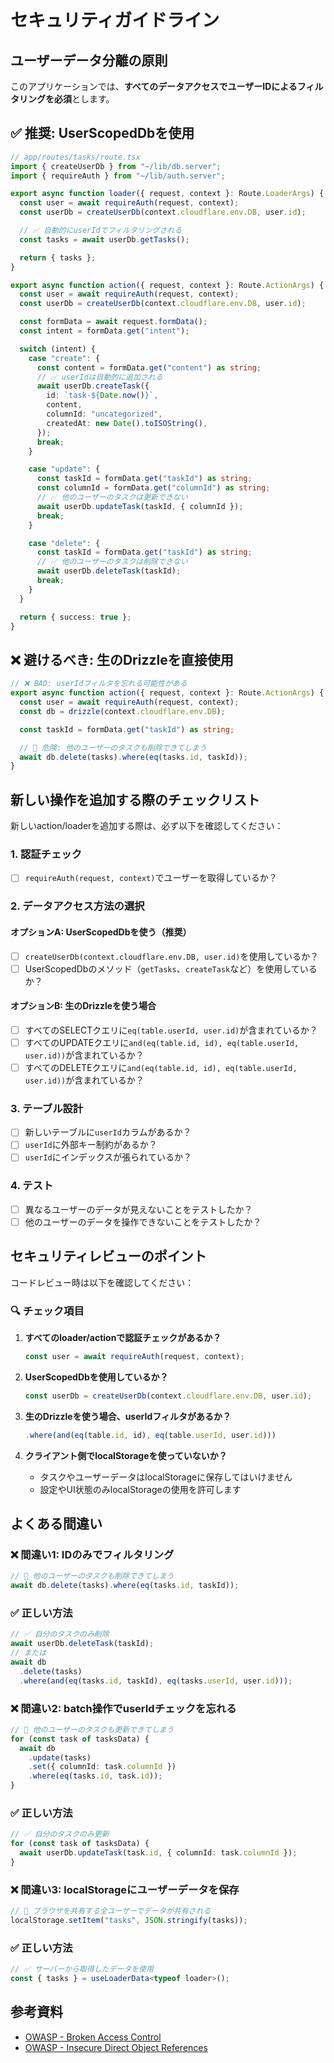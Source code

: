 # セキュリティガイドライン

## ユーザーデータ分離の原則

このアプリケーションでは、**すべてのデータアクセスでユーザーIDによるフィルタリングを必須**とします。

## ✅ 推奨: UserScopedDbを使用

```typescript
// app/routes/tasks/route.tsx
import { createUserDb } from "~/lib/db.server";
import { requireAuth } from "~/lib/auth.server";

export async function loader({ request, context }: Route.LoaderArgs) {
  const user = await requireAuth(request, context);
  const userDb = createUserDb(context.cloudflare.env.DB, user.id);

  // ✅ 自動的にuserIdでフィルタリングされる
  const tasks = await userDb.getTasks();

  return { tasks };
}

export async function action({ request, context }: Route.ActionArgs) {
  const user = await requireAuth(request, context);
  const userDb = createUserDb(context.cloudflare.env.DB, user.id);

  const formData = await request.formData();
  const intent = formData.get("intent");

  switch (intent) {
    case "create": {
      const content = formData.get("content") as string;
      // ✅ userIdは自動的に追加される
      await userDb.createTask({
        id: `task-${Date.now()}`,
        content,
        columnId: "uncategorized",
        createdAt: new Date().toISOString(),
      });
      break;
    }

    case "update": {
      const taskId = formData.get("taskId") as string;
      const columnId = formData.get("columnId") as string;
      // ✅ 他のユーザーのタスクは更新できない
      await userDb.updateTask(taskId, { columnId });
      break;
    }

    case "delete": {
      const taskId = formData.get("taskId") as string;
      // ✅ 他のユーザーのタスクは削除できない
      await userDb.deleteTask(taskId);
      break;
    }
  }

  return { success: true };
}
```

## ❌ 避けるべき: 生のDrizzleを直接使用

```typescript
// ❌ BAD: userIdフィルタを忘れる可能性がある
export async function action({ request, context }: Route.ActionArgs) {
  const user = await requireAuth(request, context);
  const db = drizzle(context.cloudflare.env.DB);

  const taskId = formData.get("taskId") as string;

  // 🚨 危険: 他のユーザーのタスクも削除できてしまう
  await db.delete(tasks).where(eq(tasks.id, taskId));
}
```

## 新しい操作を追加する際のチェックリスト

新しいaction/loaderを追加する際は、必ず以下を確認してください：

### 1. 認証チェック

- [ ] `requireAuth(request, context)`でユーザーを取得しているか？

### 2. データアクセス方法の選択

#### オプションA: UserScopedDbを使う（推奨）

- [ ] `createUserDb(context.cloudflare.env.DB, user.id)`を使用しているか？
- [ ] UserScopedDbのメソッド（`getTasks`、`createTask`など）を使用しているか？

#### オプションB: 生のDrizzleを使う場合

- [ ] すべてのSELECTクエリに`eq(table.userId, user.id)`が含まれているか？
- [ ] すべてのUPDATEクエリに`and(eq(table.id, id), eq(table.userId, user.id))`が含まれているか？
- [ ] すべてのDELETEクエリに`and(eq(table.id, id), eq(table.userId, user.id))`が含まれているか？

### 3. テーブル設計

- [ ] 新しいテーブルに`userId`カラムがあるか？
- [ ] `userId`に外部キー制約があるか？
- [ ] `userId`にインデックスが張られているか？

### 4. テスト

- [ ] 異なるユーザーのデータが見えないことをテストしたか？
- [ ] 他のユーザーのデータを操作できないことをテストしたか？

## セキュリティレビューのポイント

コードレビュー時は以下を確認してください：

### 🔍 チェック項目

1. **すべてのloader/actionで認証チェックがあるか？**

   ```typescript
   const user = await requireAuth(request, context);
   ```

2. **UserScopedDbを使用しているか？**

   ```typescript
   const userDb = createUserDb(context.cloudflare.env.DB, user.id);
   ```

3. **生のDrizzleを使う場合、userIdフィルタがあるか？**

   ```typescript
   .where(and(eq(table.id, id), eq(table.userId, user.id)))
   ```

4. **クライアント側でlocalStorageを使っていないか？**
   - タスクやユーザーデータはlocalStorageに保存してはいけません
   - 設定やUI状態のみlocalStorageの使用を許可します

## よくある間違い

### ❌ 間違い1: IDのみでフィルタリング

```typescript
// 🚨 他のユーザーのタスクも削除できてしまう
await db.delete(tasks).where(eq(tasks.id, taskId));
```

### ✅ 正しい方法

```typescript
// ✅ 自分のタスクのみ削除
await userDb.deleteTask(taskId);
// または
await db
  .delete(tasks)
  .where(and(eq(tasks.id, taskId), eq(tasks.userId, user.id)));
```

### ❌ 間違い2: batch操作でuserIdチェックを忘れる

```typescript
// 🚨 他のユーザーのタスクも更新できてしまう
for (const task of tasksData) {
  await db
    .update(tasks)
    .set({ columnId: task.columnId })
    .where(eq(tasks.id, task.id));
}
```

### ✅ 正しい方法

```typescript
// ✅ 自分のタスクのみ更新
for (const task of tasksData) {
  await userDb.updateTask(task.id, { columnId: task.columnId });
}
```

### ❌ 間違い3: localStorageにユーザーデータを保存

```typescript
// 🚨 ブラウザを共有する全ユーザーでデータが共有される
localStorage.setItem("tasks", JSON.stringify(tasks));
```

### ✅ 正しい方法

```typescript
// ✅ サーバーから取得したデータを使用
const { tasks } = useLoaderData<typeof loader>();
```

## 参考資料

- [OWASP - Broken Access Control](https://owasp.org/Top10/A01_2021-Broken_Access_Control/)
- [OWASP - Insecure Direct Object References](https://cheatsheetseries.owasp.org/cheatsheets/Insecure_Direct_Object_Reference_Prevention_Cheat_Sheet.html)

